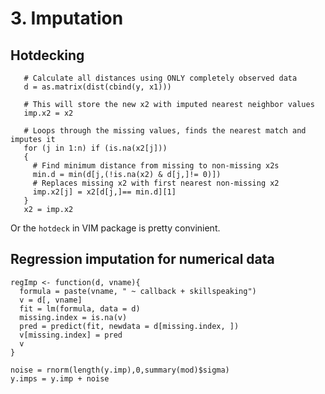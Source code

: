 # 3. Imputation

## Hotdecking

```text
   # Calculate all distances using ONLY completely observed data
   d = as.matrix(dist(cbind(y, x1)))

   # This will store the new x2 with imputed nearest neighbor values
   imp.x2 = x2

   # Loops through the missing values, finds the nearest match and imputes it
   for (j in 1:n) if (is.na(x2[j]))
   {
     # Find minimum distance from missing to non-missing x2s
     min.d = min(d[j,(!is.na(x2) & d[j,]!= 0)])
     # Replaces missing x2 with first nearest non-missing x2
     imp.x2[j] = x2[d[j,]== min.d][1]
   }
   x2 = imp.x2
```

Or the `hotdeck` in VIM package is pretty convinient.

## Regression imputation for numerical data

```text
regImp <- function(d, vname){
  formula = paste(vname, " ~ callback + skillspeaking")
  v = d[, vname]
  fit = lm(formula, data = d)
  missing.index = is.na(v)
  pred = predict(fit, newdata = d[missing.index, ])
  v[missing.index] = pred
  v
}

noise = rnorm(length(y.imp),0,summary(mod)$sigma)
y.imps = y.imp + noise
```

